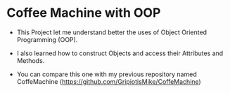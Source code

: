 # Coffee Machine with OOP

- This Project let me understand better the uses of Object Oriented Programming (OOP).

- I also learned how to construct Objects and access their Attributes and Methods.

- You can compare this one with my previous repository named CoffeMachine (https://github.com/GripiotisMike/CoffeMachine)

